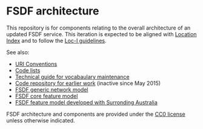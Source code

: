 # FSDF architecture

This repository is for components relating to the overall architecture of an updated FSDF service. 
This iteration is expected to be aligned with [Location Index](https://www.ga.gov.au/locationindex/home) and to follow the [Loc-I guidelines](http://loci.cat/). 

See also:

- [URI Conventions](./uri-convention.md)
- [Code lists](./codelist.md)
- [Technical guide for vocabaulary maintenance](./vocab-maintenance.md)
- [Code repository for earlier work](https://bitbucket.csiro.au/projects/FDSF/repos/fdsf/browse) (inactive since May 2015)
- [FSDF generic network model](./network.md)
- [FSDF core feature model](./common.md)
- [FSDF feature model developed with Surronding Australia](./fsdf_feature.md)

FSDF architecture and components are provided under the [CC0 license](https://creativecommons.org/publicdomain/zero/1.0/) unless otherwise indicated. 
